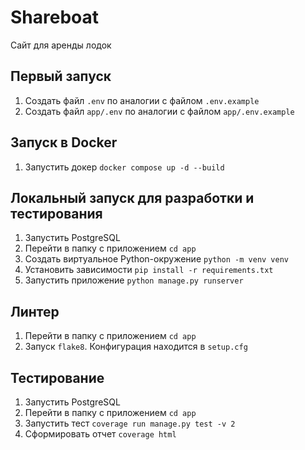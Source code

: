 # Shareboat

Сайт для аренды лодок

## Первый запуск

1. Создать файл `.env` по аналогии с файлом `.env.example`
2. Создать файл `app/.env` по аналогии с файлом `app/.env.example`

## Запуск в Docker

1. Запустить докер `docker compose up -d --build`

## Локальный запуск для разработки и тестирования

1. Запустить PostgreSQL
2. Перейти в папку с приложением `cd app`
3. Создать виртуальное Python-окружение `python -m venv venv`
4. Установить зависимости `pip install -r requirements.txt`
5. Запустить приложение `python manage.py runserver`
 
## Линтер

1. Перейти в папку с приложением `cd app`
2. Запуск `flake8`. Конфигурация находится в `setup.cfg`

## Тестирование

1. Запустить PostgreSQL
2. Перейти в папку с приложением `cd app`
3. Запустить тест `coverage run manage.py test -v 2`
4. Сформировать отчет `coverage html`